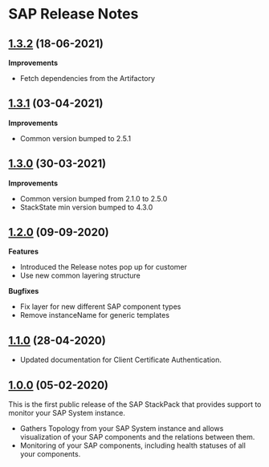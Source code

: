 # SAP Release Notes

## [1.3.2](#) (18-06-2021)

**Improvements**
- Fetch dependencies from the Artifactory


## [1.3.1](#) (03-04-2021)

**Improvements**
- Common version bumped to 2.5.1

## [1.3.0](#) (30-03-2021)

**Improvements**
- Common version bumped from 2.1.0 to 2.5.0
- StackState min version bumped to 4.3.0

## [1.2.0](#) (09-09-2020)

**Features**
- Introduced the Release notes pop up for customer
- Use new common layering structure

**Bugfixes**
- Fix layer for new different SAP component types
- Remove instanceName for generic templates

## [1.1.0](#) (28-04-2020)

- Updated documentation for Client Certificate Authentication.

## [1.0.0](#) (05-02-2020)

This is the first public release of the SAP StackPack that provides support to monitor your SAP System instance.

- Gathers Topology from your SAP System instance and allows visualization of your SAP components and the relations between them.
- Monitoring of your SAP components, including health statuses of all your components.
